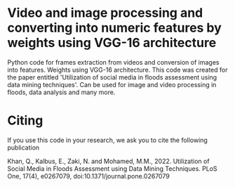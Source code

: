 # Video and image processing and converting into numeric features by weights using VGG-16 architecture
Python code for frames extraction from videos and conversion of images into features. Weights using VGG-16 architecture.
This code was created for the paper entitled 'Utilization of social media in floods assessment using data mining techniques'.
Can be used for image and video processing in floods, data analysis and many more.

# Citing
If you use this code in your research, we ask you to cite the following publication

Khan, Q., Kalbus, E., Zaki, N. and Mohamed, M.M., 2022. Utilization of Social Media in Floods Assessment using Data Mining Techniques. PLoS One, 17(4), e0267079, doi:10.1371/journal.pone.0267079
